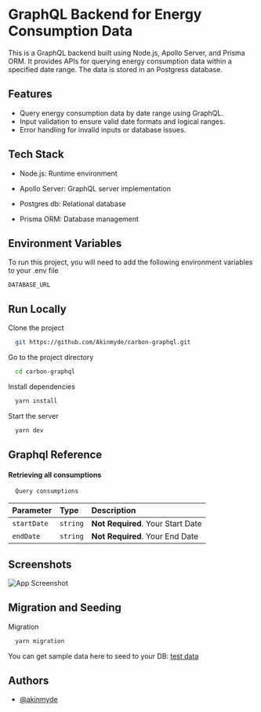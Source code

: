 
# GraphQL Backend for Energy Consumption Data

This is a GraphQL backend built using Node.js, Apollo Server, and Prisma ORM. It provides APIs for querying energy consumption data within a specified date range. The data is stored in an Postgress database.

## Features

- Query energy consumption data by date range using GraphQL.
- Input validation to ensure valid date formats and logical ranges.
- Error handling for invalid inputs or database issues.


## Tech Stack

- Node.js: Runtime environment

- Apollo Server: GraphQL server implementation

- Postgres db: Relational database

- Prisma ORM: Database management




## Environment Variables

To run this project, you will need to add the following environment variables to your .env file

`DATABASE_URL`



## Run Locally

Clone the project

```bash
  git https://github.com/Akinmyde/carbon-graphql.git
```

Go to the project directory

```bash
  cd carbon-graphql
```

Install dependencies

```bash
  yarn install
```

Start the server

```bash
  yarn dev
```


## Graphql Reference

#### Retrieving all consumptions

```graphql
  Query consumptions
```

| Parameter | Type     | Description                |
| :-------- | :------- | :------------------------- |
| `startDate` | `string` | **Not Required**. Your Start Date |
| `endDate` | `string` | **Not Required**. Your End Date |

## Screenshots

![App Screenshot](https://res.cloudinary.com/codeace/image/upload/v1733775156/Screenshot_2024-12-09_at_21.12.25.jpg)


## Migration and Seeding

Migration

```bash
  yarn migration
```

You can get sample data here to seed to your DB: [test data](https://gist.github.com/theo429/d9f6c3e72a5ab09a200c6d69137ab6af) 
    
## Authors

- [@akinmyde](https://www.github.com/akinmyde)
